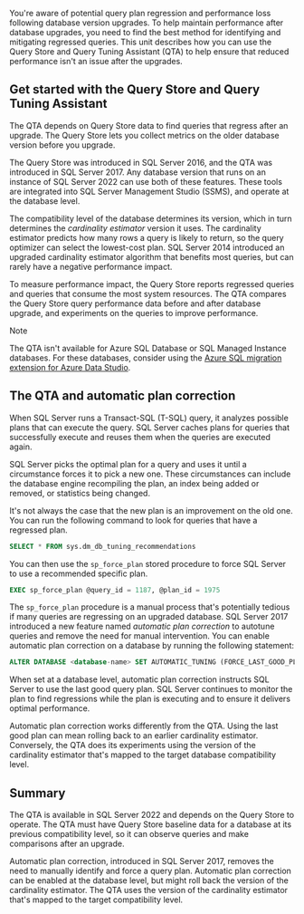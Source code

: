 You're aware of potential query plan regression and performance loss following database version upgrades. To help maintain performance after database upgrades, you need to find the best method for identifying and mitigating regressed queries. This unit describes how you can use the Query Store and Query Tuning Assistant (QTA) to help ensure that reduced performance isn't an issue after the upgrades.

## Get started with the Query Store and Query Tuning Assistant

The QTA depends on Query Store data to find queries that regress after an upgrade. The Query Store lets you collect metrics on the older database version before you upgrade.

The Query Store was introduced in SQL Server 2016, and the QTA was introduced in SQL Server 2017. Any database version that runs on an instance of SQL Server 2022 can use both of these features. These tools are integrated into SQL Server Management Studio (SSMS), and operate at the database level.

The compatibility level of the database determines its version, which in turn determines the *cardinality estimator* version it uses. The cardinality estimator predicts how many rows a query is likely to return, so the query optimizer can select the lowest-cost plan. SQL Server 2014 introduced an upgraded cardinality estimator algorithm that benefits most queries, but can rarely have a negative performance impact.

To measure performance impact, the Query Store reports regressed queries and queries that consume the most system resources. The QTA compares the Query Store query performance data before and after database upgrade, and experiments on the queries to improve performance.

>[!NOTE]
>The QTA isn't available for Azure SQL Database or SQL Managed Instance databases. For these databases, consider using the [Azure SQL migration extension for Azure Data Studio](/sql/azure-data-studio/extensions/azure-sql-migration-extension).

## The QTA and automatic plan correction

When SQL Server runs a Transact-SQL (T-SQL) query, it analyzes possible plans that can execute the query. SQL Server caches plans for queries that successfully execute and reuses them when the queries are executed again.

SQL Server picks the optimal plan for a query and uses it until a circumstance forces it to pick a new one. These circumstances can include the database engine recompiling the plan, an index being added or removed, or statistics being changed.

It's not always the case that the new plan is an improvement on the old one. You can run the following command to look for queries that have a regressed plan.

```sql
SELECT * FROM sys.dm_db_tuning_recommendations
```

You can then use the `sp_force_plan` stored procedure to force SQL Server to use a recommended specific plan.

```sql
EXEC sp_force_plan @query_id = 1187, @plan_id = 1975
```

The `sp_force_plan` procedure is a manual process that's potentially tedious if many queries are regressing on an upgraded database. SQL Server 2017 introduced a new feature named *automatic plan correction* to autotune queries and remove the need for manual intervention. You can enable automatic plan correction on a database by running the following statement:

```sql
ALTER DATABASE <database-name> SET AUTOMATIC_TUNING (FORCE_LAST_GOOD_PLAN = ON)
```

When set at a database level, automatic plan correction instructs SQL Server to use the last good query plan. SQL Server continues to monitor the plan to find regressions while the plan is executing and to ensure it delivers optimal performance.

Automatic plan correction works differently from the QTA. Using the last good plan can mean rolling back to an earlier cardinality estimator. Conversely, the QTA does its experiments using the version of the cardinality estimator that's mapped to the target database compatibility level.

## Summary

The QTA is available in SQL Server 2022 and depends on the Query Store to operate. The QTA must have Query Store baseline data for a database at its previous compatibility level, so it can observe queries and make comparisons after an upgrade.

Automatic plan correction, introduced in SQL Server 2017, removes the need to manually identify and force a query plan. Automatic plan correction can be enabled at the database level, but might roll back the version of the cardinality estimator. The QTA uses the version of the cardinality estimator that's mapped to the target compatibility level.
